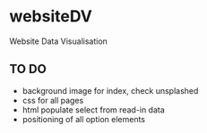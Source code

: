 # websiteDV
Website Data Visualisation 

## TO DO
- background image for index, check unsplashed
- css for all pages
- html populate select from read-in data
- positioning of all option elements
